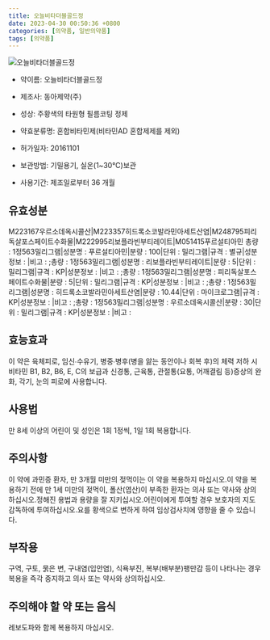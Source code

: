 ```yaml
---
title: 오늘비타더블골드정
date: 2023-04-30 00:50:36 +0800
categories: [의약품, 일반의약품]
tags: [의약품]
---
```

![오늘비타더블골드정](https://nedrug.mfds.go.kr/pbp/cmn/itemImageDownload/1Mq0-FtEWnQ)

- 약이름: 오늘비타더블골드정
- 제조사: 동아제약(주)
- 성상: 주황색의 타원형 필름코팅 정제
- 약효분류명: 혼합비타민제(비타민AD 혼합제제를 제외)
- 허가일자: 20161101
- 보관방법: 기밀용기,  실온(1~30°C)보관

- 사용기간: 제조일로부터 36 개월
## 유효성분
M223167우르소데옥시콜산|M223357히드록소코발라민아세트산염|M248795피리독살포스페이트수화물|M222995리보플라빈부티레이트|M051415푸르설티아민
총량 : 1정563밀리그램|성분명 : 푸르설티아민|분량 : 100|단위 : 밀리그램|규격 : 별규|성분정보 : |비고 : ;총량 : 1정563밀리그램|성분명 : 리보플라빈부티레이트|분량 : 5|단위 : 밀리그램|규격 : KP|성분정보 : |비고 : ;총량 : 1정563밀리그램|성분명 : 피리독살포스페이트수화물|분량 : 5|단위 : 밀리그램|규격 : KP|성분정보 : |비고 : ;총량 : 1정563밀리그램|성분명 : 히드록소코발라민아세트산염|분량 : 10.44|단위 : 마이크로그램|규격 : KP|성분정보 : |비고 : ;총량 : 1정563밀리그램|성분명 : 우르소데옥시콜산|분량 : 30|단위 : 밀리그램|규격 : KP|성분정보 : |비고 :
## 효능효과
이 약은 육체피로, 임신∙수유기, 병중∙병후(병을 앓는 동안이나 회복 후)의 체력 저하 시 비타민 B1, B2, B6, E, C의 보급과 신경통, 근육통, 관절통(요통, 어깨결림 등)증상의 완화, 각기, 눈의 피로에 사용합니다.
## 사용법
만 8세 이상의 어린이 및 성인은 1회 1정씩, 1일 1회 복용합니다.
## 주의사항
이 약에 과민증 환자, 만 3개월 미만의 젖먹이는 이 약을 복용하지 마십시오.이 약을 복용하기 전에 만 1세 미만의 젖먹이, 폴산(엽산)이 부족한 환자는 의사 또는 약사와 상의하십시오.정해진 용법과 용량을 잘 지키십시오.어린이에게 투여할 경우 보호자의 지도 감독하에 투여하십시오.요를 황색으로 변하게 하여 임상검사치에 영향을 줄 수 있습니다.
## 부작용
구역, 구토, 묽은 변, 구내염(입안염), 식욕부진, 복부(배부분)팽만감 등이 나타나는 경우 복용을 즉각 중지하고 의사 또는 약사와 상의하십시오.
## 주의해야 할 약 또는 음식
레보도파와 함께 복용하지 마십시오.
